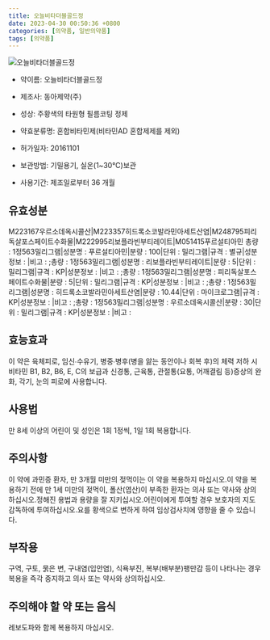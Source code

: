 ```yaml
---
title: 오늘비타더블골드정
date: 2023-04-30 00:50:36 +0800
categories: [의약품, 일반의약품]
tags: [의약품]
---
```

![오늘비타더블골드정](https://nedrug.mfds.go.kr/pbp/cmn/itemImageDownload/1Mq0-FtEWnQ)

- 약이름: 오늘비타더블골드정
- 제조사: 동아제약(주)
- 성상: 주황색의 타원형 필름코팅 정제
- 약효분류명: 혼합비타민제(비타민AD 혼합제제를 제외)
- 허가일자: 20161101
- 보관방법: 기밀용기,  실온(1~30°C)보관

- 사용기간: 제조일로부터 36 개월
## 유효성분
M223167우르소데옥시콜산|M223357히드록소코발라민아세트산염|M248795피리독살포스페이트수화물|M222995리보플라빈부티레이트|M051415푸르설티아민
총량 : 1정563밀리그램|성분명 : 푸르설티아민|분량 : 100|단위 : 밀리그램|규격 : 별규|성분정보 : |비고 : ;총량 : 1정563밀리그램|성분명 : 리보플라빈부티레이트|분량 : 5|단위 : 밀리그램|규격 : KP|성분정보 : |비고 : ;총량 : 1정563밀리그램|성분명 : 피리독살포스페이트수화물|분량 : 5|단위 : 밀리그램|규격 : KP|성분정보 : |비고 : ;총량 : 1정563밀리그램|성분명 : 히드록소코발라민아세트산염|분량 : 10.44|단위 : 마이크로그램|규격 : KP|성분정보 : |비고 : ;총량 : 1정563밀리그램|성분명 : 우르소데옥시콜산|분량 : 30|단위 : 밀리그램|규격 : KP|성분정보 : |비고 :
## 효능효과
이 약은 육체피로, 임신∙수유기, 병중∙병후(병을 앓는 동안이나 회복 후)의 체력 저하 시 비타민 B1, B2, B6, E, C의 보급과 신경통, 근육통, 관절통(요통, 어깨결림 등)증상의 완화, 각기, 눈의 피로에 사용합니다.
## 사용법
만 8세 이상의 어린이 및 성인은 1회 1정씩, 1일 1회 복용합니다.
## 주의사항
이 약에 과민증 환자, 만 3개월 미만의 젖먹이는 이 약을 복용하지 마십시오.이 약을 복용하기 전에 만 1세 미만의 젖먹이, 폴산(엽산)이 부족한 환자는 의사 또는 약사와 상의하십시오.정해진 용법과 용량을 잘 지키십시오.어린이에게 투여할 경우 보호자의 지도 감독하에 투여하십시오.요를 황색으로 변하게 하여 임상검사치에 영향을 줄 수 있습니다.
## 부작용
구역, 구토, 묽은 변, 구내염(입안염), 식욕부진, 복부(배부분)팽만감 등이 나타나는 경우 복용을 즉각 중지하고 의사 또는 약사와 상의하십시오.
## 주의해야 할 약 또는 음식
레보도파와 함께 복용하지 마십시오.
